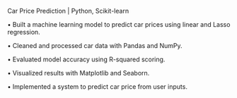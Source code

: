 Car Price Prediction | Python, Scikit-learn

•	Built a machine learning model to predict car prices using linear and Lasso regression.

•	Cleaned and processed car data with Pandas and NumPy.

•	Evaluated model accuracy using R-squared scoring.

•	Visualized results with Matplotlib and Seaborn.

•	Implemented a system to predict car price from user inputs.
